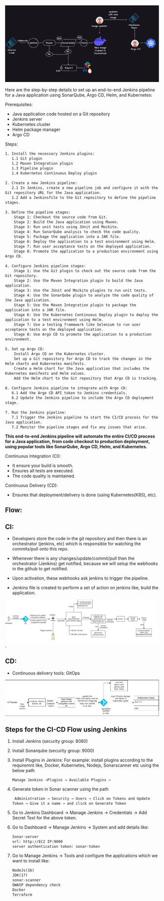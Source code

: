 
![Alt text](image-2.png)

Here are the step-by-step details to set up an end-to-end Jenkins pipeline for a Java application using SonarQube, Argo CD, Helm, and Kubernetes:

Prerequisites:

* Java application code hosted on a Git repository
* Jenkins server
* Kubernetes cluster
* Helm package manager
* Argo CD

Steps:

```plaintext
1. Install the necessary Jenkins plugins:
   1.1 Git plugin
   1.2 Maven Integration plugin
   1.3 Pipeline plugin
   1.4 Kubernetes Continuous Deploy plugin

2. Create a new Jenkins pipeline:
   2.1 In Jenkins, create a new pipeline job and configure it with the Git repository URL for the Java application.
   2.2 Add a Jenkinsfile to the Git repository to define the pipeline stages.

3. Define the pipeline stages:
    Stage 1: Checkout the source code from Git.
    Stage 2: Build the Java application using Maven.
    Stage 3: Run unit tests using JUnit and Mockito.
    Stage 4: Run SonarQube analysis to check the code quality.
    Stage 5: Package the application into a JAR file.
    Stage 6: Deploy the application to a test environment using Helm.
    Stage 7: Run user acceptance tests on the deployed application.
    Stage 8: Promote the application to a production environment using Argo CD.

4. Configure Jenkins pipeline stages:
    Stage 1: Use the Git plugin to check out the source code from the Git repository.
    Stage 2: Use the Maven Integration plugin to build the Java application.
    Stage 3: Use the JUnit and Mockito plugins to run unit tests.
    Stage 4: Use the SonarQube plugin to analyze the code quality of the Java application.
    Stage 5: Use the Maven Integration plugin to package the application into a JAR file.
    Stage 6: Use the Kubernetes Continuous Deploy plugin to deploy the application to a test environment using Helm.
    Stage 7: Use a testing framework like Selenium to run user acceptance tests on the deployed application.
    Stage 8: Use Argo CD to promote the application to a production environment.

5. Set up Argo CD:
    Install Argo CD on the Kubernetes cluster.
    Set up a Git repository for Argo CD to track the changes in the Helm charts and Kubernetes manifests.
    Create a Helm chart for the Java application that includes the Kubernetes manifests and Helm values.
    Add the Helm chart to the Git repository that Argo CD is tracking.

6. Configure Jenkins pipeline to integrate with Argo CD:
   6.1 Add the Argo CD API token to Jenkins credentials.
   6.2 Update the Jenkins pipeline to include the Argo CD deployment stage.

7. Run the Jenkins pipeline:
   7.1 Trigger the Jenkins pipeline to start the CI/CD process for the Java application.
   7.2 Monitor the pipeline stages and fix any issues that arise.
```

**This end-to-end Jenkins pipeline will automate the entire CI/CD process for a Java application, from code checkout to production deployment, using popular tools like SonarQube, Argo CD, Helm, and Kubernetes.**


Continuous Integration (CI): 
* It ensure your build is smooth.
* Ensures all tests are executed.
* The code quality is maintained.

Continuous Delivery (CD):
* Ensures that deployment/delivery is done (using Kubernetes(K8S), etc).


## Flow:

## CI:

* Developers store the code in the git repository and then there is an orchestrator (jenkins, etc) which is responsible for watching the commits/pull onto this repo.

* Whenever there is any changes/update/commit/pull then the orchestrator (Jenkins) get notified, because we will setup the webhooks in the github to get notified.

* Upon activation, these webhooks ask jenkins to trigger the pipeline.

* Jenkins file is created to perform a set of action on jenkins like, build the application.

![Alt text](image.png).

## CD:

*  Continuous delivery tools: GitOps

![Alt text](image-1.png)










## Steps for the CI-CD Flow using Jenkins

1. Install Jenkins (security group: 8080)
2. Install Sonarqube (security group: 9000)
3. Install Plugins in Jenkins:
   For example: install plugins according to the requiremnt like, Docker, Kubernetes, Nodejs, Sonarscanner etc using the below path
   
   ```
   Manage Jenkins →Plugins → Available Plugins →
   ```
4. Generate token in Sonar scanner using the path
   ```
    Administration → Security → Users → Click on Tokens and Update Token → Give it a name → and click on Generate Token
   ```
5. Go to Jenkins Dashboard → Manage Jenkins → Credentials → Add Secret Text for the above token.
6. Go to Dashboard → Manage Jenkins → System and add details like:
   ```
   Sonar-server
   url: http://EC2 IP:9000
   server authentication token: sonar-token
   ```
7. Go to Manage Jenkins → Tools and configure the applications which we want to install like:
   ```
   NodeJs(16)
   JDK(17)
   sonar-scanner
   OWASP dependency check
   Docker
   Terraform
   ```
   
   
